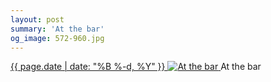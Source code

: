 ```yaml
---
layout: post
summary: 'At the bar'
og_image: 572-960.jpg
---
```


<p>
 <time>
  <a href="/572">
   {{ page.date | date: "%B %-d, %Y" }}
  </a>
 </time>
 <a href="/572">
  <img alt="At the bar" data-taken="10/29/2016" sizes="(min-width: 700px) 50vw, calc(100vw - 2rem)" src="{{ site.assets_url }}/572-480.jpg" srcset="{{ site.assets_url }}/572-240.jpg 240w, {{ site.assets_url }}/572-480.jpg 480w, {{ site.assets_url }}/572-720.jpg 720w, {{ site.assets_url }}/572-960.jpg 960w"/>
 </a>
 <span>
  At the bar
 </span>
</p>
